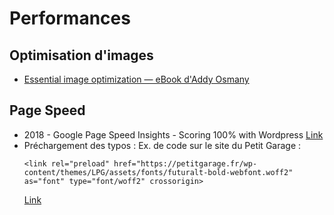 # Performances

## Optimisation d'images
* [Essential image optimization — eBook d'Addy Osmany](https://images.guide/)

## Page Speed
* 2018 - Google Page Speed Insights - Scoring 100% with Wordpress [Link](https://www.keycdn.com/blog/google-pagespeed-insights-wordpress/)
* Préchargement des typos : Ex. de code sur le site du Petit Garage :
	```
	<link rel="preload" href="https://petitgarage.fr/wp-content/themes/LPG/assets/fonts/futuralt-bold-webfont.woff2" as="font" type="font/woff2" crossorigin>
	```
	[Link](https://alligator.io/html/preload-prefetch/)